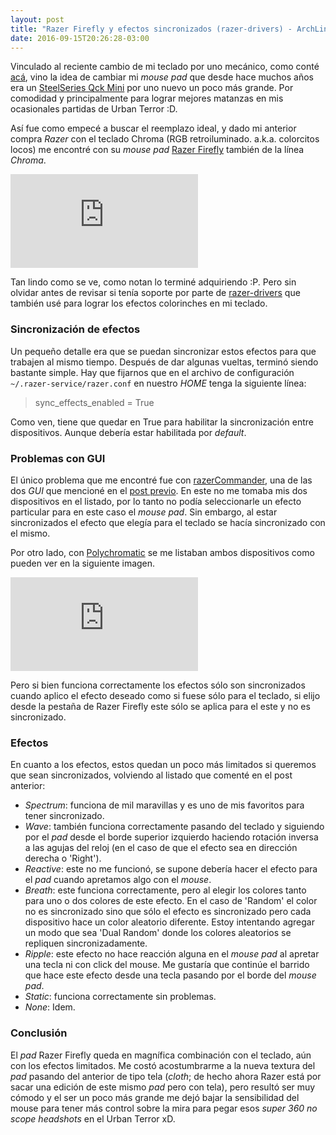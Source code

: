 ```yaml
---
layout: post
title: "Razer Firefly y efectos sincronizados (razer-drivers) - ArchLinux"
date: 2016-09-15T20:26:28-03:00
---
```


Vinculado al reciente cambio de mi teclado por uno mecánico, como conté [acá](http://cravacuore.com.ar/blog/2016/09/14/razer-blackwidow-chroma-tournament-edition-archlinux.html), vino la idea de cambiar mi *mouse pad* que desde hace muchos años era un [SteelSeries Qck Mini](https://steelseries.com/gaming-mousepads/qck-mini) por uno nuevo un poco más grande. Por comodidad y principalmente para lograr mejores matanzas en mis ocasionales partidas de Urban Terror :D.

Así fue como empecé a buscar el reemplazo ideal, y dado mi anterior compra *Razer* con el teclado Chroma (RGB retroiluminado. a.k.a. colorcitos locos) me encontré con su *mouse pad* [Razer Firefly](http://www.razerzone.com/gaming-mouse-mats/razer-firefly) también de la línea *Chroma*.

![razer-firefly](https://cloud.openmailbox.org/index.php/apps/files_sharing/ajax/publicpreview.php?x=1875&y=1052&a=true&file=razer-firefly.jpg&t=R211Kf4JxA2Giky&scalingup=0)

Tan lindo como se ve, como notan lo terminé adquiriendo :P. Pero sin olvidar antes de revisar si tenía soporte por parte de [razer-drivers](https://github.com/terrycain/razer-drivers) que también usé para lograr los efectos colorinches en mi teclado.

### Sincronización de efectos

Un pequeño detalle era que se puedan sincronizar estos efectos para que trabajen al mismo tiempo. Después de dar algunas vueltas, terminó siendo bastante simple. Hay que fijarnos que en el archivo de configuración `~/.razer-service/razer.conf` en nuestro *HOME* tenga la siguiente línea:

> sync_effects_enabled = True

Como ven, tiene que quedar en True para habilitar la sincronización entre dispositivos. Aunque debería estar habilitada por *default*.

### Problemas con GUI

El único problema que me encontré fue con [razerCommander](https://github.com/GabMus/razerCommander), una de las dos *GUI* que mencioné en el [post previo](http://cravacuore.com.ar/blog/2016/09/14/razer-blackwidow-chroma-tournament-edition-archlinux.html). En este no me tomaba mis dos dispositivos en el listado, por lo tanto no podía seleccionarle un efecto particular para en este caso el *mouse pad*. Sin embargo, al estar sincronizados el efecto que elegía para el teclado se hacía sincronizado con el mismo.

Por otro lado, con [Polychromatic](https://github.com/lah7/polychromatic) se me listaban ambos dispositivos como pueden ver en la siguiente imagen.

![polychromatic-devices-list](https://cloud.openmailbox.org/index.php/apps/files_sharing/ajax/publicpreview.php?x=1875&y=1052&a=true&file=polychromatic-devices-list.png&t=14ZTg698Xb1sKwS&scalingup=0)

Pero si bien funciona correctamente los efectos sólo son sincronizados cuando aplico el efecto deseado como si fuese sólo para el teclado, si elijo desde la pestaña de Razer Firefly este sólo se aplica para el este y no es sincronizado.

### Efectos

En cuanto a los efectos, estos quedan un poco más limitados si queremos que sean sincronizados, volviendo al listado que comenté en el post anterior:

  * *Spectrum*: funciona de mil maravillas y es uno de mis favoritos para tener sincronizado.
  * *Wave*: también funciona correctamente pasando del teclado y siguiendo por el *pad* desde el borde superior izquierdo haciendo rotación inversa a las agujas del reloj (en el caso de que el efecto sea en dirección derecha o 'Right').
  * *Reactive*: este no me funcionó, se supone debería hacer el efecto para el *pad* cuando apretamos algo con el *mouse*.
  * *Breath*: este funciona correctamente, pero al elegir los colores tanto para uno o dos colores de este efecto. En el caso de 'Random' el color no es sincronizado sino que sólo el efecto es sincronizado pero cada dispositivo hace un color aleatorio diferente. Estoy intentando agregar un modo que sea 'Dual Random' donde los colores aleatorios se repliquen sincronizadamente.
  * *Ripple*: este efecto no hace reacción alguna en el *mouse pad* al apretar una tecla ni con click del mouse. Me gustaría que continúe el barrido que hace este efecto desde una tecla pasando por el borde del *mouse pad*.
  * *Static*: funciona correctamente sin problemas.
  * *None*: Idem.

### Conclusión

El *pad* Razer Firefly queda en magnífica combinación con el teclado, aún con los efectos limitados. Me costó acostumbrarme a la nueva textura del *pad* pasando del anterior de tipo tela (*cloth*; de hecho ahora Razer está por sacar una edición de este mismo *pad* pero con tela), pero resultó ser muy cómodo y el ser un poco más grande me dejó bajar la sensibilidad del mouse para tener más control sobre la mira para pegar esos *super 360 no scope headshots* en el Urban Terror xD.
